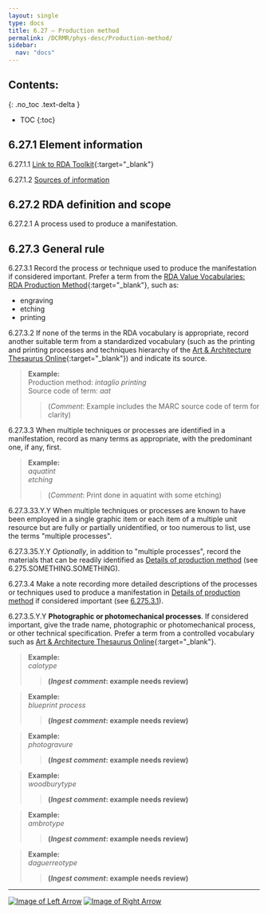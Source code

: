 ```yaml
---
layout: single
type: docs
title: 6.27 — Production method
permalink: /DCRMR/phys-desc/Production-method/
sidebar:
  nav: "docs"
---
```


## Contents:
{: .no_toc .text-delta }

- TOC
{:toc}

## 6.27.1 Element information

<a name="6.27.1.1">6.27.1.1</a> [Link to RDA Toolkit](https://access.rdatoolkit.org/Content/Index?externalId=en-US_ala-9bdf25b8-f2f7-31d1-a3a0-7f416e4bc667){:target="_blank"}

<a name="6.27.1.2">6.27.1.2</a> [Sources of information](/DCRMR/phys-desc/#6011-sources-of-information) 

## 6.27.2 RDA definition and scope

<a name="6.27.2.1">6.27.2.1</a> A process used to produce a manifestation.

## 6.27.3 General rule

<a name="6.27.3.1">6.27.3.1</a> Record the process or technique used to produce the manifestation if considered important. Prefer a term from the [RDA Value Vocabularies: RDA Production Method](http://www.rdaregistry.info/termList/RDAproductionMethod/){:target="_blank"}, such as:  
* engraving
* etching
* printing

<a name="6.27.3.2">6.27.3.2</a> If none of the terms in the RDA vocabulary is appropriate, record another suitable term from a standardized vocabulary (such as the printing and printing processes and techniques hierarchy of the [Art & Architecture Thesaurus Online](https://www.getty.edu/research/tools/vocabularies/aat/){:target="_blank"}) and indicate its source.

>**Example:**  
>Production method: <CITE>intaglio printing</CITE>  
>Source code of term: <CITE>aat</CITE>  
>>(*Comment*: Example includes the MARC source code of term for clarity)

<a name="6.27.3.3">6.27.3.3</a> When multiple techniques or processes are identified in a manifestation, record as many terms as appropriate, with the predominant one, if any, first.

>**Example:**  
><CITE>aquatint</CITE>  
><CITE>etching</CITE>  
>>(*Comment*: Print done in aquatint with some etching)

<a name="6.27.3.33.Y.Y">6.27.3.33.Y.Y</a> When multiple techniques or processes are known to have been employed in a single graphic item or each item of a multiple unit resource but are fully or partially unidentified, or too numerous to list, use the terms "multiple processes".

<a name="6.27.3.35.Y.Y">6.27.3.35.Y.Y</a> *Optionally*, in addition to "multiple processes", record the materials that can be readily identified as [Details of production method](/DCRMR/phys-desc/Details-of-production-method/) (see 6.275.SOMETHING.SOMETHING). 

<a name="6.27.3.4">6.27.3.4</a> Make a note recording more detailed descriptions of the processes or techniques used to produce a manifestation in [Details of production method](/DCRMR/phys-desc/Details-of-production-method/) if considered important (see [6.275.3.1](/DCRMR/phys-desc/Details-of-production-method/#6.275.3.1)).

<a name="6.27.3.5.Y.Y">6.27.3.5.Y.Y</a> **Photographic or photomechanical processes**. If considered important, give the trade name, photographic or photomechanical process, or other technical specification.  Prefer a term from a controlled vocabulary such as [Art & Architecture Thesaurus Online](https://www.getty.edu/research/tools/vocabularies/aat/){:target="_blank"}.

>**Example:**  
><CITE>calotype</CITE>   
>>**(*Ingest comment*: example needs review)**

>**Example:**  
><CITE>blueprint process</CITE>   
>>**(*Ingest comment*: example needs review)**

>**Example:**  
><CITE>photogravure</CITE>  
>>**(*Ingest comment*: example needs review)**

>**Example:**  
><CITE>woodburytype</CITE>  
>>**(*Ingest comment*: example needs review)**

>**Example:**  
><CITE>ambrotype</CITE>   
>>**(*Ingest comment*: example needs review)**

>**Example:**  
><CITE>daguerreotype</CITE>  
>>**(*Ingest comment*: example needs review)**

---

[![Image of Left Arrow](https://rbms-bsc.github.io/DCRMR/assets/pictures/navigation/Arrow_Left.png "6.2665 — Details of mount")](/DCRMR/phys-desc/Details-of-mount/) [![Image of Right Arrow](https://rbms-bsc.github.io/DCRMR/assets/pictures/navigation/Arrow_Right.png "6.275 — Details of production method")](/DCRMR/phys-desc/Details-of-production-method/)
